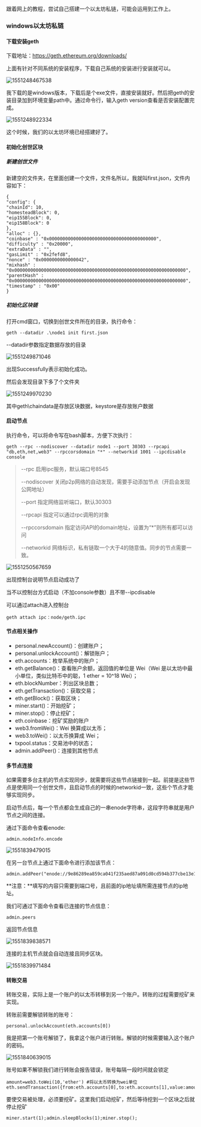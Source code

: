 跟着网上的教程，尝试自己搭建一个以太坊私链，可能会运用到工作上。

### windows以太坊私链

#### 下载安装geth

下载地址：https://geth.ethereum.org/downloads/

上面有针对不同系统的安装程序，下载自己系统的安装进行安装就可以。

![1551248467538](assets/1551248467538.png)

我下载的是windows版本，下载后是个exe文件，直接安装就好。然后把geth的安装目录加到环境变量path中。通过命令行，输入geth version查看是否安装配置完成。

![1551248922334](assets/1551248922334.png)

这个时候，我们的以太坊环境已经搭建好了。

#### 初始化创世区块

##### 新建创世文件

新建空的文件夹，在里面创建一个文件，文件名所以，我就叫first.json，文件内容如下：

```
{ 
"config": { 
"chainId": 10, 
"homesteadBlock": 0, 
"eip155Block": 0, 
"eip158Block": 0 
}, 
"alloc" : {}, 
"coinbase" : "0x0000000000000000000000000000000000000000", 
"difficulty" : "0x20000", 
"extraData" : "", 
"gasLimit" : "0x2fefd8", 
"nonce" : "0x0000000000000042", 
"mixhash" : "0x0000000000000000000000000000000000000000000000000000000000000000", 
"parentHash" : "0x0000000000000000000000000000000000000000000000000000000000000000", 
"timestamp" : "0x00" 
}
```

##### 初始化区块链

打开cmd窗口，切换到创世文件所在的目录，执行命令：

```
geth --datadir .\node1 init first.json
```

--datadir参数指定数据存放的目录

![1551249871046](assets/1551249871046.png)

出现Successfully表示初始化成功。

然后会发现目录下多了个文件夹

![1551249970230](assets/1551249970230.png)

其中geth\chaindata是存放区块数据，keystore是存放账户数据



#### 启动节点

执行命令，可以将命令写在bash脚本，方便下次执行：

```
geth --rpc --nodiscover --datadir node1 --port 30303 --rpcapi "db,eth,net,web3" --rpccorsdomain "*" --networkid 1001 --ipcdisable console
```

> --rpc 启用ipc服务，默认端口号8545
>
> --nodiscover 关闭p2p网络的自动发现，需要手动添加节点（开启会发现公网地址）
>
> --port 指定网络监听端口，默认30303
>
> --rpcapi 指定可以通过rpc调用的对象
>
> --rpccorsdomain 指定访问API的domain地址，设置为“*”则所有都可以访问
>
> --networkid 网络标识，私有链取一个大于4的随意值。同步的节点需要一致。

![1551250567659](assets/1551250567659.png)

出现控制台说明节点启动成功了



当不以控制台方式启动（不加console参数）且不带--ipcdisable

可以通过attach进入控制台

```
geth attach ipc：node/geth.ipc
```

#### 节点相关操作

- personal.newAccount()：创建账户；
- personal.unlockAccount()：解锁账户；
- eth.accounts：枚举系统中的账户；
- eth.getBalance()：查看账户余额，返回值的单位是 Wei（Wei 是以太坊中最小单位，类似比特币中的聪，1 ether = 10^18 Wei）；
- eth.blockNumber：列出区块总数；
- eth.getTransaction()：获取交易；
- eth.getBlock()：获取区块；
- miner.start()：开始挖矿；
- miner.stop()：停止挖矿；
- eth.coinbase：挖矿奖励的账户
- web3.fromWei()：Wei 换算成以太币；
- web3.toWei()：以太币换算成 Wei；
- txpool.status：交易池中的状态；
- admin.addPeer()：连接到其他节点



#### 多节点连接

如果需要多台主机的节点实现同步，就需要将这些节点链接到一起。前提是这些节点是使用同一个创世文件，且启动节点的时候的networkid一致，这些个节点才能够实现同步。

启动节点后，每一个节点都会生成自己的一串enode字符串，这段字符串就是用户节点之间的连接。

通过下面命令查看enode:

```
admin.nodeInfo.encode
```

![1551839479015](assets/1551839479015.png)

在另一台节点上通过下面命令进行添加该节点：

```
admin.addPeer("enode://9e86289ea859ca041f235aed87a091d0cd594b377cbe13e1c5f5a08a8a280e62d4019ac54063ed6a1d0e3c3eaedad0b73c40b99a16a176993f0373ffe92be672@127.0.0.1:30304")
```

**注意：**填写的内容只需要到端口号，且前面的ip地址填所需连接节点的ip地址。

我们可通过下面命令查看已连接的节点信息：

```
admin.peers
```

返回节点信息

![1551839838571](assets/1551839838571.png)

连接的主机节点就会自动连接且同步区块。

![1551839971484](assets/1551839971484.png)

#### 转账交易

转账交易，实际上是一个账户的以太币转移到另一个账户。转账的过程需要挖矿来实现。

转账前需要解锁转账的账号：

```
personal.unlockAccount(eth.accounts[0])
```

我是把第一个账号解锁了，我拿这个账户进行转账。解锁的时候需要输入这个账户的密码。

![1551840639015](assets/1551840639015.png)

账号如果不解锁我们进行转账会报告错误，账号每隔一段时间就会锁定

```
amount=web3.toWei(10,'ether') #将以太币转换为wei单位
eth.sendTransaction({from:eth.accounts[0],to:eth.accounts[1],value:amount})
```

要使交易被处理，必须要挖矿。这里我们启动挖矿，然后等待挖到一个区块之后就停止挖矿

```
miner.start(1);admin.sleepBlocks(1);miner.stop();
```

